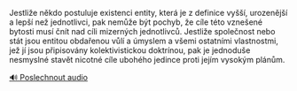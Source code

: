 
Jestliže někdo postuluje existenci entity, která je z definice vyšší, urozenější a lepší než jednotlivci, pak nemůže být pochyb, že cíle této vznešené bytosti musí čnít nad cíli mizerných jednotlivců. Jestliže společnost nebo stát jsou entitou obdařenou vůlí a úmyslem a všemi ostatními vlastnostmi, jež jí jsou připisovány kolektivistickou doktrínou, pak je jednoduše nesmyslné stavět nicotné cíle ubohého jedince proti jejím vysokým plánům.

[🔊 Poslechnout audio](/data/7-paragraphs/audio/chapter_35/para_010-Jestlie-nkdo-postuluje-existenci-entity-kter-j.mp3)
